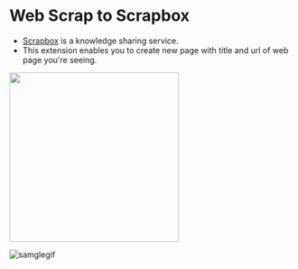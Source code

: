 # Web Scrap to Scrapbox
- [Scrapbox](https://scrapbox.io/product) is a knowledge sharing service.
- This extension enables you to create new page with title and url of web page you're seeing.

<a href="https://chrome.google.com/webstore/detail/web-scrap-to-scrapbox/jcdhmhfihdilhhnjhflmanmoimfjpakh" target="_blank">
<img src="https://i.gyazo.com/991809bf5c665b0b280d9a2cd6ebbe6b.png" width="300" />
</a>

![samglegif](https://i.gyazo.com/ef64a4f0229d9a8e03f5c80087255dce.gif)
